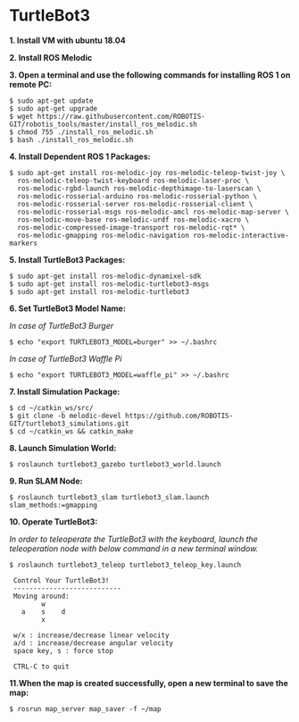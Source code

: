 # TurtleBot3
**1. Install VM with ubuntu 18.04**

**2. Install ROS Melodic**

**3. Open a terminal and use the following commands for installing ROS 1 on remote PC:**
```
$ sudo apt-get update
$ sudo apt-get upgrade
$ wget https://raw.githubusercontent.com/ROBOTIS-GIT/robotis_tools/master/install_ros_melodic.sh
$ chmod 755 ./install_ros_melodic.sh 
$ bash ./install_ros_melodic.sh
```
**4. Install Dependent ROS 1 Packages:**
```
$ sudo apt-get install ros-melodic-joy ros-melodic-teleop-twist-joy \
  ros-melodic-teleop-twist-keyboard ros-melodic-laser-proc \
  ros-melodic-rgbd-launch ros-melodic-depthimage-to-laserscan \
  ros-melodic-rosserial-arduino ros-melodic-rosserial-python \
  ros-melodic-rosserial-server ros-melodic-rosserial-client \
  ros-melodic-rosserial-msgs ros-melodic-amcl ros-melodic-map-server \
  ros-melodic-move-base ros-melodic-urdf ros-melodic-xacro \
  ros-melodic-compressed-image-transport ros-melodic-rqt* \
  ros-melodic-gmapping ros-melodic-navigation ros-melodic-interactive-markers
```
**5. Install TurtleBot3 Packages:**
```
$ sudo apt-get install ros-melodic-dynamixel-sdk
$ sudo apt-get install ros-melodic-turtlebot3-msgs
$ sudo apt-get install ros-melodic-turtlebot3
```
**6. Set TurtleBot3 Model Name:**

_In case of TurtleBot3 Burger_
```
$ echo "export TURTLEBOT3_MODEL=burger" >> ~/.bashrc
```
_In case of TurtleBot3 Waffle Pi_
```
$ echo "export TURTLEBOT3_MODEL=waffle_pi" >> ~/.bashrc
```
**7. Install Simulation Package:**
```
$ cd ~/catkin_ws/src/
$ git clone -b melodic-devel https://github.com/ROBOTIS-GIT/turtlebot3_simulations.git
$ cd ~/catkin_ws && catkin_make
```
**8. Launch Simulation World:**
```
$ roslaunch turtlebot3_gazebo turtlebot3_world.launch
```
**9. Run SLAM Node:**
```
$ roslaunch turtlebot3_slam turtlebot3_slam.launch slam_methods:=gmapping
```
**10. Operate TurtleBot3:**

_In order to teleoperate the TurtleBot3 with the keyboard, launch the teleoperation node with below command in a new terminal window._
```
$ roslaunch turtlebot3_teleop turtlebot3_teleop_key.launch

 Control Your TurtleBot3!
 ---------------------------
 Moving around:
        w
   a    s    d
        x

 w/x : increase/decrease linear velocity
 a/d : increase/decrease angular velocity
 space key, s : force stop

 CTRL-C to quit
```
**11.When the map is created successfully, open a new terminal to save the map:**
```
$ rosrun map_server map_saver -f ~/map
```


